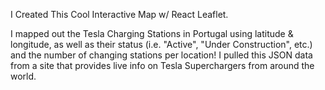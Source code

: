 I Created This Cool Interactive Map w/ React Leaflet.

I mapped out the Tesla Charging Stations in Portugal using latitude & longitude, as well as their status (i.e. "Active", "Under Construction", etc.) and the number of changing stations per location! I pulled this JSON data from a site that provides live info on Tesla Superchargers from around the world.

